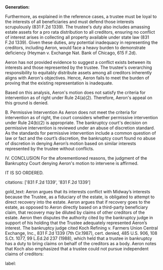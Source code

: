 **Generation:**

Furthermore, as explained in the reference cases, a trustee must be loyal to the interests of all beneficiaries and must defend those interests scrupulously (831 F.2d 1339). The trustee's duty also includes amassing estate assets for a pro rata distribution to all creditors, ensuring no conflict of interest arises in collecting all property available under state law (831 F.2d 1339). Given these duties, any potential inadequacy in representing the creditors, including Aeron, would face a heavy burden to demonstrate deficiency (Heyman v. Exchange Nat. Bank of Chicago, 615 F.2d).

Aeron has not provided evidence to suggest a conflict exists between its interests and those represented by the trustee. The trustee's overarching responsibility to equitably distribute assets among all creditors inherently aligns with Aeron's objectives. Hence, Aeron fails to meet the burden of proving that the existing representation is inadequate.

Based on this analysis, Aeron's motion does not satisfy the criteria for intervention as of right under Rule 24(a)(2). Therefore, Aeron's appeal on this ground is denied.

B. Permissive Intervention
As Aeron does not meet the criteria for intervention as of right, the court considers whether permissive intervention under Rule 24(b)(2) is appropriate. The bankruptcy court's decision on permissive intervention is reviewed under an abuse of discretion standard. As the standards for permissive intervention include a common question of law or fact and the court’s discretion, the bankruptcy court found no abuse of discretion in denying Aeron’s motion based on similar interests represented by the trustee without conflicts.

IV. CONCLUSION
For the aforementioned reasons, the judgment of the Bankruptcy Court denying Aeron's motion to intervene is affirmed.

IT IS SO ORDERED.

citations: ['831 F.2d 1339', '831 F.2d 1339']

gold_text: Aeron argues that its interests conflict with Midway’s interests because the Trustee, as a fiduciary of the estate, is obligated to attempt to direct recovery into the estate. Aeron argues that if recovery goes to the estate, as opposed to Aeron directly based on a third-party beneficiary claim, that recovery may be diluted by claims of other creditors of the estate. Aeron then disputes the authority cited by the bankruptcy judge in support of his holding that the Trustee adequately represented Aeron’s interest. The bankruptcy judge cited Koch Refining v. Farmers Union Central Exchange, Inc., 831 F.2d 1339 (7th Cir.1987), cert. denied, 485 U.S. 906, 108 S.Ct. 1077, 99 L.Ed.2d 237 (1988), which held that a trustee in bankruptcy has a duty to bring claims on behalf of the creditors as a body. Aeron notes that Koch also emphasized that a trustee could not pursue independent claims of creditors:

label: 